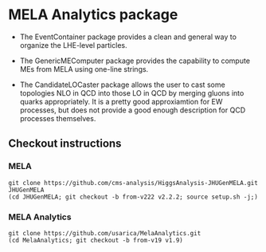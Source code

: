 # MELA Analytics package

- The EventContainer package provides a clean and general way to organize the LHE-level particles.

- The GenericMEComputer package provides the capability to compute MEs from MELA using one-line strings.

- The CandidateLOCaster package allows the user to cast some topologies NLO in QCD into those LO in QCD by merging gluons into quarks appropriately.
	It is a pretty good approxiamtion for EW processes, but does not provide a good enough description for QCD processes themselves.

## Checkout instructions

### MELA

```
git clone https://github.com/cms-analysis/HiggsAnalysis-JHUGenMELA.git JHUGenMELA
(cd JHUGenMELA; git checkout -b from-v222 v2.2.2; source setup.sh -j;)
```

### MELA Analytics

```
git clone https://github.com/usarica/MelaAnalytics.git
(cd MelaAnalytics; git checkout -b from-v19 v1.9)
```

